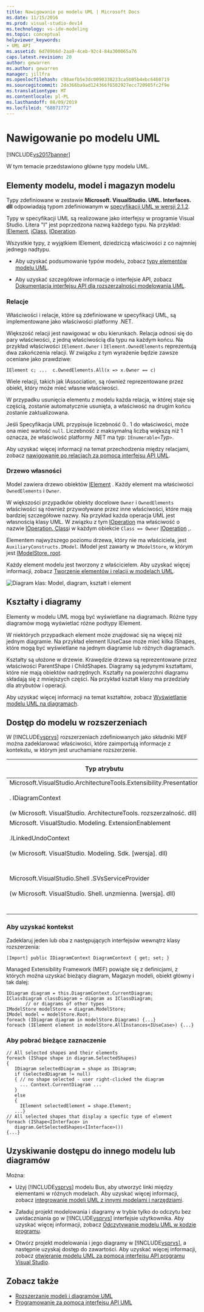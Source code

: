 ```yaml
---
title: Nawigowanie po modelu UML | Microsoft Docs
ms.date: 11/15/2016
ms.prod: visual-studio-dev14
ms.technology: vs-ide-modeling
ms.topic: conceptual
helpviewer_keywords:
- UML API
ms.assetid: 6d789b6d-2aa9-4ceb-92c4-84a300065a76
caps.latest.revision: 20
author: gewarren
ms.author: gewarren
manager: jillfra
ms.openlocfilehash: c98aefb5e3dc0090338233ca5b05b4ebc6460719
ms.sourcegitcommit: 2da366ba9ad124366f6502927ecc720985fc2f9e
ms.translationtype: MT
ms.contentlocale: pl-PL
ms.lasthandoff: 08/09/2019
ms.locfileid: "68871772"
---
```

# <a name="navigate-the-uml-model"></a>Nawigowanie po modelu UML
[!INCLUDE[vs2017banner](../includes/vs2017banner.md)]

W tym temacie przedstawiono główne typy modelu UML.

## <a name="the-model-elements-model-and-model-store"></a>Elementy modelu, model i magazyn modelu
 Typy zdefiniowane w zestawie **Microsoft. VisualStudio. UML. Interfaces. dll** odpowiadają typom zdefiniowanym w [specyfikacji UML w wersji 2.1.2](http://www.omg.org/spec/UML/2.1.2/Superstructure/PDF/).

 Typy w specyfikacji UML są realizowane jako interfejsy w programie Visual Studio. Litera "I" jest poprzedzona nazwą każdego typu. Na przykład: [IElement](/previous-versions/dd516035(v=vs.140)), [iClass](/previous-versions/dd523539%28v%3dvs.140%29), [IOperation](/previous-versions/dd481186(v=vs.140)).

 Wszystkie typy, z wyjątkiem IElement, dziedziczą właściwości z co najmniej jednego nadtypu.

- Aby uzyskać podsumowanie typów modelu, zobacz [typy elementów modelu UML](../modeling/uml-model-element-types.md).

- Aby uzyskać szczegółowe informacje o interfejsie API, zobacz [Dokumentacja interfejsu API dla rozszerzalności modelowania UML](../modeling/api-reference-for-uml-modeling-extensibility.md).

### <a name="relationships"></a>Relacje
 Właściwości i relacje, które są zdefiniowane w specyfikacji UML, są implementowane jako właściwości platformy .NET.

 Większość relacji jest nawigować w obu kierunkach. Relacja odnosi się do pary właściwości, z jedną właściwością dla typu na każdym końcu. Na przykład właściwości `IElement.Owner` i `IElement.OwnedElements` reprezentują dwa zakończenia relacji. W związku z tym wyrażenie będzie zawsze oceniane jako prawdziwe:

 `IElement c; ...  c.OwnedElements.All(x => x.Owner == c)`

 Wiele relacji, takich jak IAssociation, są również reprezentowane przez obiekt, który może mieć własne właściwości.

 W przypadku usunięcia elementu z modelu każda relacja, w której staje się częścią, zostanie automatycznie usunięta, a właściwość na drugim końcu zostanie zaktualizowana.

 Jeśli Specyfikacja UML przypisuje liczebność 0.. 1 do właściwości, może ona mieć wartość `null`. Liczebność z maksymalną liczbą większą niż 1 oznacza, że właściwość platformy .NET ma typ: `IEnumerable<`*Typ*`>`.

 Aby uzyskać więcej informacji na temat przechodzenia między relacjami, zobacz [nawigowanie po relacjach za pomocą interfejsu API UML](../modeling/navigate-relationships-with-the-uml-api.md).

### <a name="the-ownership-tree"></a>Drzewo własności
 Model zawiera drzewo obiektów [IElement](/previous-versions/dd516035(v=vs.140)) . Każdy element ma właściwości `OwnedElements` i `Owner`.

 W większości przypadków obiekty docelowe `Owner` i `OwnedElements` właściwości są również przywoływane przez inne właściwości, które mają bardziej szczegółowe nazwy. Na przykład każda operacja UML jest własnością klasy UML. W związku z tym [IOperation](/previous-versions/dd481186(v=vs.140)) ma właściwość o nazwie [IOperation. Class](/previous-versions/dd473473%28v%3dvs.140%29)i w każdym obiekcie `Class == Owner` [IOperation](/previous-versions/dd481186(v=vs.140)) ,.

 Elementem najwyższego poziomu drzewa, który nie ma właściciela, jest `AuxiliaryConstructs.IModel`. IModel jest zawarty w `IModelStore`, w którym jest [IModelStore. root](/previous-versions/ee789368(v=vs.140)).

 Każdy element modelu jest tworzony z właścicielem. Aby uzyskać więcej informacji, zobacz [Tworzenie elementów i relacji w modelach UML](../modeling/create-elements-and-relationships-in-uml-models.md).

 ![Diagram klas: Model, diagram, kształt i element](../modeling/media/uml-mm1.png)

## <a name="shapes-and-diagrams"></a>Kształty i diagramy
 Elementy w modelu UML mogą być wyświetlane na diagramach. Różne typy diagramów mogą wyświetlać różne podtypy IElement.

 W niektórych przypadkach element może znajdować się na więcej niż jednym diagramie. Na przykład element IUseCase może mieć kilka IShapes, które mogą być wyświetlane na jednym diagramie lub różnych diagramach.

 Kształty są ułożone w drzewie. Krawędzie drzewa są reprezentowane przez właściwości ParentShape i ChildShapes. Diagramy są jedynymi kształtami, które nie mają obiektów nadrzędnych. Kształty na powierzchni diagramu składają się z mniejszych części. Na przykład kształt klasy ma przedziały dla atrybutów i operacji.

 Aby uzyskać więcej informacji na temat kształtów, zobacz [Wyświetlanie modelu UML na diagramach](../modeling/display-a-uml-model-on-diagrams.md).

## <a name="access-to-the-model-in-extensions"></a>Dostęp do modelu w rozszerzeniach
 W [!INCLUDE[vsprvs](../includes/vsprvs-md.md)] rozszerzeniach zdefiniowanych jako składniki MEF można zadeklarować właściwości, które zaimportują informacje z kontekstu, w którym jest uruchamiane rozszerzenie.

|Typ atrybutu|Do czego służy dostęp|Więcej informacji|
|--------------------|----------------------------------|----------------------|
|Microsoft.VisualStudio.ArchitectureTools.Extensibility.Presentation<br /><br /> . IDiagramContext<br /><br /> (w Microsoft. VisualStudio. ArchitectureTools. rozszerzalność. dll)|Bieżący diagram fokusu.|[Definiowanie polecenia menu w diagramie modelowania](../modeling/define-a-menu-command-on-a-modeling-diagram.md)|
|Microsoft. VisualStudio. Modeling. ExtensionEnablement<br /><br /> .ILinkedUndoContext<br /><br /> (w Microsoft. VisualStudio. Modeling. Sdk. [wersja]. dll)|Umożliwia grupowanie zmian w transakcjach.|[Łączenie aktualizacji modelu UML za pomocą transakcji](../modeling/link-uml-model-updates-by-using-transactions.md)|
|Microsoft.VisualStudio.Shell .SVsServiceProvider<br /><br /> (w Microsoft. VisualStudio. Shell. unzmienna. [wersja]. dll)|Host [!INCLUDE[vsprvs](../includes/vsprvs-md.md)]. Z tego miejsca możesz uzyskać dostęp do plików, projektów i innych aspektów.|[Otwieranie modelu UML za pomocą interfejsu API programu Visual Studio](../modeling/open-a-uml-model-by-using-the-visual-studio-api.md)|

### <a name="to-get-the-context"></a>Aby uzyskać kontekst
 Zadeklaruj jeden lub oba z następujących interfejsów wewnątrz klasy rozszerzenia:

```
[Import] public IDiagramContext DiagramContext { get; set; }

```

 Managed Extensibility Framework (MEF) powiąże się z definicjami, z których można uzyskać bieżący diagram, Magazyn modeli, obiekt główny i tak dalej:

```
IDiagram diagram = this.DiagramContext.CurrentDiagram;
IClassDiagram classDiagram = diagram as IClassDiagram;
       // or diagrams of other types
IModelStore modelStore = diagram.ModelStore;
IModel model = modelStore.Root;
foreach (IDiagram diagram in modelStore.Diagrams) {...}
foreach (IElement element in modelStore.AllInstances<IUseCase>) {...}
```

### <a name="to-get-the-current-selection"></a>Aby pobrać bieżące zaznaczenie

```
// All selected shapes and their elements
foreach (IShape shape in diagram.SelectedShapes)
{
   IDiagram selectedDiagram = shape as IDiagram;
   if (selectedDiagram != null)
   { // no shape selected - user right-clicked the diagram
     ... Context.CurrentDiagram ...
   }
   else
   {
     IElement selectedElement = shape.Element;
   ...}
// All selected shapes that display a specfic type of element
foreach (IShape<IInterface> in
   diagram.GetSelectedShapes<IInterface>())
{...}
```

## <a name="accessing-another-model-or-diagrams"></a>Uzyskiwanie dostępu do innego modelu lub diagramów
 Można:

- Użyj [!INCLUDE[vsprvs](../includes/vsprvs-md.md)] modelu Bus, aby utworzyć linki między elementami w różnych modelach. Aby uzyskać więcej informacji, zobacz [integrowanie modeli UML z innymi modelami i narzędziami](../modeling/integrate-uml-models-with-other-models-and-tools.md).

- Załaduj projekt modelowania i diagramy w trybie tylko do odczytu bez uwidaczniania go w [!INCLUDE[vsprvs](../includes/vsprvs-md.md)] interfejsie użytkownika. Aby uzyskać więcej informacji, zobacz [Odczytywanie modelu UML w kodzie programu](../modeling/read-a-uml-model-in-program-code.md).

- Otwórz projekt modelowania i jego diagramy w [!INCLUDE[vsprvs](../includes/vsprvs-md.md)], a następnie uzyskaj dostęp do zawartości. Aby uzyskać więcej informacji, zobacz [otwieranie modelu UML za pomocą interfejsu API programu Visual Studio](../modeling/open-a-uml-model-by-using-the-visual-studio-api.md).

## <a name="see-also"></a>Zobacz także

- [Rozszerzanie modeli i diagramów UML](../modeling/extend-uml-models-and-diagrams.md)
- [Programowanie za pomocą interfejsu API UML](../modeling/programming-with-the-uml-api.md)
